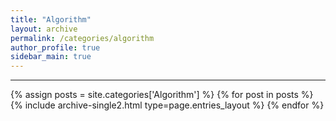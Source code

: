 ```yaml
---
title: "Algorithm"
layout: archive
permalink: /categories/algorithm
author_profile: true
sidebar_main: true
---
```


<!-- 공백이 포함되어 있는 카테고리 이름의 경우 site.categories.['a b c'] 이런식으로! -->

***

{% assign posts = site.categories['Algorithm'] %}
{% for post in posts %} {% include archive-single2.html type=page.entries_layout %} {% endfor %}